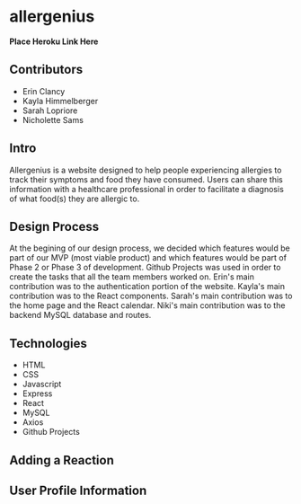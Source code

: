# allergenius

**Place Heroku Link Here**

## Contributors
- Erin Clancy
- Kayla Himmelberger
- Sarah Lopriore
- Nicholette Sams

## Intro
Allergenius is a website designed to help people experiencing allergies to track their symptoms and food they have consumed.  Users can share this information 
with a healthcare professional in order to facilitate a diagnosis of what food(s) they are allergic to.

## Design Process
At the begining of our design process, we decided which features would be part of our MVP (most viable product) and which features would be part of Phase 2 or Phase 3 of development. Github Projects was used in order to create the tasks that all the team members worked on.  Erin's main contribution was to the authentication portion of the website.  Kayla's main contribution was to the React components.  Sarah's main contribution was to the home page and the React calendar.  Niki's main contribution was to the backend MySQL database and routes. 

## Technologies
- HTML
- CSS
- Javascript
- Express
- React
- MySQL
- Axios
- Github Projects

## Adding a Reaction

## User Profile Information